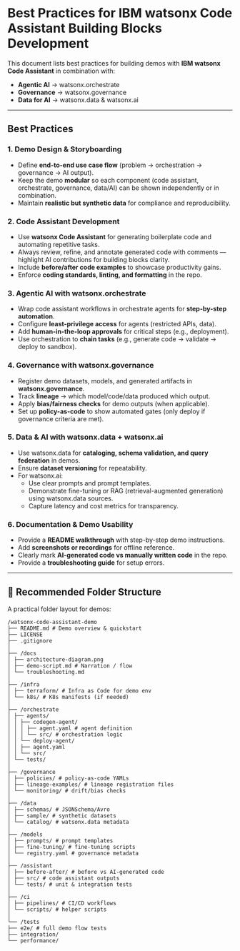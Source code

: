 # Best Practices for IBM watsonx Code Assistant Building Blocks Development

This document lists best practices for building demos with **IBM watsonx Code Assistant** in combination with:

- **Agentic AI** → watsonx.orchestrate  
- **Governance** → watsonx.governance  
- **Data for AI** → watsonx.data & watsonx.ai  

---

## Best Practices

### 1. Demo Design & Storyboarding
- Define **end-to-end use case flow** (problem → orchestration → governance → AI output).  
- Keep the demo **modular** so each component (code assistant, orchestrate, governance, data/AI) can be shown independently or in combination.  
- Maintain **realistic but synthetic data** for compliance and reproducibility.  

### 2. Code Assistant Development
- Use **watsonx Code Assistant** for generating boilerplate code and automating repetitive tasks.  
- Always review, refine, and annotate generated code with comments — highlight AI contributions for building blocks clarity.  
- Include **before/after code examples** to showcase productivity gains.  
- Enforce **coding standards, linting, and formatting** in the repo.  

### 3. Agentic AI with watsonx.orchestrate
- Wrap code assistant workflows in orchestrate agents for **step-by-step automation**.  
- Configure **least-privilege access** for agents (restricted APIs, data).  
- Add **human-in-the-loop approvals** for critical steps (e.g., deployment).  
- Use orchestration to **chain tasks** (e.g., generate code → validate → deploy to sandbox).  

### 4. Governance with watsonx.governance
- Register demo datasets, models, and generated artifacts in **watsonx.governance**.  
- Track **lineage** → which model/code/data produced which output.  
- Apply **bias/fairness checks** for demo outputs (when applicable).  
- Set up **policy-as-code** to show automated gates (only deploy if governance criteria are met).  

### 5. Data & AI with watsonx.data + watsonx.ai
- Use watsonx.data for **cataloging, schema validation, and query federation** in demos.  
- Ensure **dataset versioning** for repeatability.  
- For watsonx.ai:  
  - Use clear prompts and prompt templates.  
  - Demonstrate fine-tuning or RAG (retrieval-augmented generation) using watsonx.data sources.  
  - Capture latency and cost metrics for transparency.  
 
### 6. Documentation & Demo Usability
- Provide a **README walkthrough** with step-by-step demo instructions.  
- Add **screenshots or recordings** for offline reference.  
- Clearly mark **AI-generated code vs manually written code** in the repo.  
- Provide a **troubleshooting guide** for setup errors.  

---

## 📂 Recommended Folder Structure

A practical folder layout for demos:

```
/watsonx-code-assistant-demo
├── README.md # Demo overview & quickstart
├── LICENSE
├── .gitignore
│
├── /docs
│ ├── architecture-diagram.png
│ ├── demo-script.md # Narration / flow
│ └── troubleshooting.md
│
├── /infra
│ ├── terraform/ # Infra as Code for demo env
│ └── k8s/ # K8s manifests (if needed)
│
├── /orchestrate
│ ├── agents/
│ │ ├── codegen-agent/
│ │ │ ├── agent.yaml # agent definition
│ │ │ └── src/ # orchestration logic
│ │ └── deploy-agent/
│ │ ├── agent.yaml
│ │ └── src/
│ └── tests/
│
├── /governance
│ ├── policies/ # policy-as-code YAMLs
│ ├── lineage-examples/ # lineage registration files
│ └── monitoring/ # drift/bias checks
│
├── /data
│ ├── schemas/ # JSONSchema/Avro
│ ├── sample/ # synthetic datasets
│ └── catalog/ # watsonx.data metadata
│
├── /models
│ ├── prompts/ # prompt templates
│ ├── fine-tuning/ # fine-tuning scripts
│ └── registry.yaml # governance metadata
│
├── /assistant
│ ├── before-after/ # before vs AI-generated code
│ ├── src/ # code assistant outputs
│ └── tests/ # unit & integration tests
│
├── /ci
│ ├── pipelines/ # CI/CD workflows
│ └── scripts/ # helper scripts
│
└── /tests
├── e2e/ # full demo flow tests
├── integration/
└── performance/